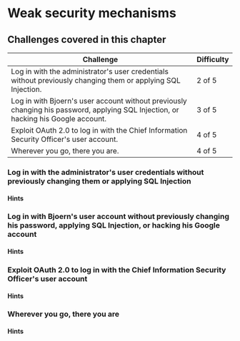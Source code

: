 # Weak security mechanisms

## Challenges covered in this chapter

| Challenge | Difficulty |
| --------- | ---------- |
| Log in with the administrator's user credentials without previously changing them or applying SQL Injection. | 2 of 5 |
| Log in with Bjoern's user account without previously changing his password, applying SQL Injection, or hacking his Google account. | 3 of 5 |
| Exploit OAuth 2.0 to log in with the Chief Information Security Officer's user account. | 4 of 5 |
| Wherever you go, there you are. | 4 of 5 |

### Log in with the administrator's user credentials without previously changing them or applying SQL Injection

#### Hints

### Log in with Bjoern's user account without previously changing his password, applying SQL Injection, or hacking his Google account

#### Hints

### Exploit OAuth 2.0 to log in with the Chief Information Security Officer's user account

#### Hints

### Wherever you go, there you are

#### Hints
